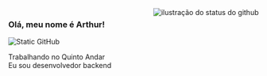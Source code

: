 <img align='right' src="https://github-readme-stats.vercel.app/api?username=Arthur5272&show_icons=true&title_color=783c00&text_color=af552e&icon_color=783c00&bg_color=0D0E1A&cache_seconds=2300" alt="ilustração do status do github">

### Olá, meu nome é Arthur!

<img src="https://img.shields.io/static/v1?label=Overview&message=SEUNOME&color=f8efd4&style=for-the-badge&logo=GitHub" alt="Static GitHub">

<p>Trabalhando no Quinto Andar<br/> Eu sou desenvolvedor backend</p>
